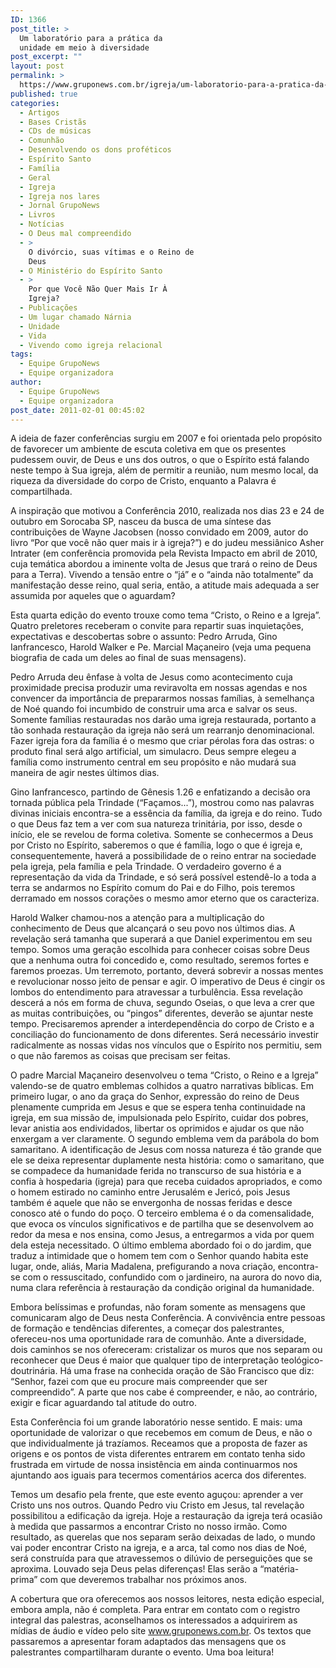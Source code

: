 ```yaml
---
ID: 1366
post_title: >
  Um laboratório para a prática da
  unidade em meio à diversidade
post_excerpt: ""
layout: post
permalink: >
  https://www.gruponews.com.br/igreja/um-laboratorio-para-a-pratica-da-unidade-em-meio-a-diversidade
published: true
categories:
  - Artigos
  - Bases Cristãs
  - CDs de músicas
  - Comunhão
  - Desenvolvendo os dons proféticos
  - Espírito Santo
  - Família
  - Geral
  - Igreja
  - Igreja nos lares
  - Jornal GrupoNews
  - Livros
  - Notícias
  - O Deus mal compreendido
  - >
    O divórcio, suas vítimas e o Reino de
    Deus
  - O Ministério do Espírito Santo
  - >
    Por que Você Não Quer Mais Ir À
    Igreja?
  - Publicações
  - Um lugar chamado Nárnia
  - Unidade
  - Vida
  - Vivendo como igreja relacional
tags:
  - Equipe GrupoNews
  - Equipe organizadora
author:
  - Equipe GrupoNews
  - Equipe organizadora
post_date: 2011-02-01 00:45:02
---
```

A ideia de fazer conferências surgiu em 2007 e foi orientada pelo propósito de favorecer um ambiente de escuta coletiva em que os presentes pudessem ouvir, de Deus e uns dos outros, o que o Espírito está falando neste tempo à Sua igreja, além de permitir a reunião, num mesmo local, da riqueza da diversidade do corpo de Cristo, enquanto a Palavra é compartilhada.

A inspiração que motivou a Conferência 2010, realizada nos dias 23 e 24 de outubro em Sorocaba SP, nasceu da busca de uma síntese das contribuições de Wayne Jacobsen (nosso convidado em 2009, autor do livro “Por que você não quer mais ir à igreja?”) e do judeu messiânico Asher Intrater (em conferência promovida pela Revista Impacto em abril de 2010, cuja temática abordou a iminente volta de Jesus que trará o reino de Deus para a Terra). Vivendo a tensão entre o “já” e o “ainda não totalmente” da manifestação desse reino, qual seria, então, a atitude mais adequada a ser assumida por aqueles que o aguardam?

Esta quarta edição do evento trouxe como tema “Cristo, o Reino e a Igreja”. Quatro preletores receberam o convite para repartir suas inquietações, expectativas e descobertas sobre o assunto: Pedro Arruda, Gino Ianfrancesco, Harold Walker e Pe. Marcial Maçaneiro (veja uma pequena biografia de cada um deles ao final de suas mensagens).

Pedro Arruda deu ênfase à volta de Jesus como acontecimento cuja proximidade precisa produzir uma reviravolta em nossas agendas e nos convencer da importância de prepararmos nossas famílias, à semelhança de Noé quando foi incumbido de construir uma arca e salvar os seus. Somente famílias restauradas nos darão uma igreja restaurada, portanto a tão sonhada restauração da igreja não será um rearranjo denominacional. Fazer igreja fora da família é o mesmo que criar pérolas fora das ostras: o produto final será algo artificial, um simulacro. Deus sempre elegeu a família como instrumento central em seu propósito e não mudará sua maneira de agir nestes últimos dias.

Gino Ianfrancesco, partindo de Gênesis 1.26 e enfatizando a decisão ora tornada pública pela Trindade (“Façamos...”), mostrou como nas palavras divinas iniciais encontra-se a essência da família, da igreja e do reino. Tudo o que Deus faz tem a ver com sua natureza trinitária, por isso, desde o início, ele se revelou de forma coletiva. Somente se conhecermos a Deus por Cristo no Espírito, saberemos o que é família, logo o que é igreja e, consequentemente, haverá a possibilidade de o reino entrar na sociedade pela igreja, pela família e pela Trindade. O verdadeiro governo é a representação da vida da Trindade, e só será possível estendê-lo a toda a terra se andarmos no Espírito comum do Pai e do Filho, pois teremos derramado em nossos corações o mesmo amor eterno que os caracteriza.

Harold Walker chamou-nos a atenção para a multiplicação do conhecimento de Deus que alcançará o seu povo nos últimos dias. A revelação será tamanha que superará a que Daniel experimentou em seu tempo. Somos uma geração escolhida para conhecer coisas sobre Deus que a nenhuma outra foi concedido e, como resultado, seremos fortes e faremos proezas. Um terremoto, portanto, deverá sobrevir a nossas mentes e revolucionar nosso jeito de pensar e agir. O imperativo de Deus é cingir os lombos do entendimento para atravessar a turbulência. Essa revelação descerá a nós em forma de chuva, segundo Oseias, o que leva a crer que as muitas contribuições, ou “pingos” diferentes, deverão se ajuntar neste tempo. Precisaremos aprender a interdependência do corpo de Cristo e a conciliação do funcionamento de dons diferentes. Será necessário investir radicalmente as nossas vidas nos vínculos que o Espírito nos permitiu, sem o que não faremos as coisas que precisam ser feitas.

O padre Marcial Maçaneiro desenvolveu o tema “Cristo, o Reino e a Igreja” valendo-se de quatro emblemas colhidos a quatro narrativas bíblicas. Em primeiro lugar, o ano da graça do Senhor, expressão do reino de Deus plenamente cumprida em Jesus e que se espera tenha continuidade na igreja, em sua missão de, impulsionada pelo Espírito, cuidar dos pobres, levar anistia aos endividados, libertar os oprimidos e ajudar os que não enxergam a ver claramente. O segundo emblema vem da parábola do bom samaritano. A identificação de Jesus com nossa natureza é tão grande que ele se deixa representar duplamente nesta história: como o samaritano, que se compadece da humanidade ferida no transcurso de sua história e a confia à hospedaria (igreja) para que receba cuidados apropriados, e como o homem estirado no caminho entre Jerusalém e Jericó, pois Jesus também é aquele que não se envergonha de nossas feridas e desce conosco até o fundo do poço. O terceiro emblema é o da comensalidade, que evoca os vínculos significativos e de partilha que se desenvolvem ao redor da mesa e nos ensina, como Jesus, a entregarmos a vida por quem dela esteja necessitado. O último emblema abordado foi o do jardim, que traduz a intimidade que o homem tem com o Senhor quando habita este lugar, onde, aliás, Maria Madalena, prefigurando a nova criação, encontra-se com o ressuscitado, confundido com o jardineiro, na aurora do novo dia, numa clara referência à restauração da condição original da humanidade.

Embora belíssimas e profundas, não foram somente as mensagens que comunicaram algo de Deus nesta Conferência. A convivência entre pessoas de formação e tendências diferentes, a começar dos palestrantes, ofereceu-nos uma oportunidade rara de comunhão. Ante a diversidade, dois caminhos se nos ofereceram: cristalizar os muros que nos separam ou reconhecer que Deus é maior que qualquer tipo de interpretação teológico-doutrinária. Há uma frase na conhecida oração de São Francisco que diz: “Senhor, fazei com que eu procure mais compreender que ser compreendido”. A parte que nos cabe é compreender, e não, ao contrário, exigir e ficar aguardando tal atitude do outro.

Esta Conferência foi um grande laboratório nesse sentido. E mais: uma oportunidade de valorizar o que recebemos em comum de Deus, e não o que individualmente já trazíamos. Receamos que a proposta de fazer as origens e os pontos de vista diferentes entrarem em contato tenha sido frustrada em virtude de nossa insistência em ainda continuarmos nos ajuntando aos iguais para tecermos comentários acerca dos diferentes.

Temos um desafio pela frente, que este evento aguçou: aprender a ver Cristo uns nos outros. Quando Pedro viu Cristo em Jesus, tal revelação possibilitou a edificação da igreja. Hoje a restauração da igreja terá ocasião à medida que passarmos a encontrar Cristo no nosso irmão. Como resultado, as querelas que nos separam serão deixadas de lado, o mundo vai poder encontrar Cristo na igreja, e a arca, tal como nos dias de Noé, será construída para que atravessemos o dilúvio de perseguições que se aproxima. Louvado seja Deus pelas diferenças! Elas serão a “matéria-prima” com que deveremos trabalhar nos próximos anos.

A cobertura que ora oferecemos aos nossos leitores, nesta edição especial, embora ampla, não é completa. Para entrar em contato com o registro integral das palestras, aconselhamos os interessados a adquirirem as mídias de áudio e vídeo pelo site www.gruponews.com.br. Os textos que passaremos a apresentar foram adaptados das mensagens que os palestrantes compartilharam durante o evento. Uma boa leitura!
